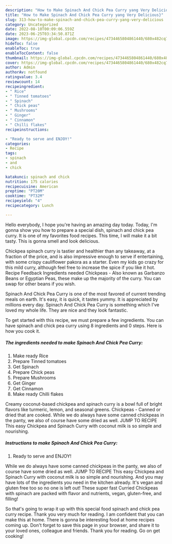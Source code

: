 ```yaml
---
description: "How to Make Spinach And Chick Pea Curry yang Very Delicious}"
title: "How to Make Spinach And Chick Pea Curry yang Very Delicious}"
slug: 313-how-to-make-spinach-and-chick-pea-curry-yang-very-delicious
category: Uncategorized
date: 2022-08-10T00:09:06.559Z
date: 2023-06-25T03:34:50.871Z
image: https://img-global.cpcdn.com/recipes/4734465804861440/680x482cq70/spinach-and-chick-pea-curry-recipe-main-photo.jpg
hideToc: false
enableToc: true
enableTocContent: false
thumbnail: https://img-global.cpcdn.com/recipes/4734465804861440/680x482cq70/spinach-and-chick-pea-curry-recipe-main-photo.jpg
cover: https://img-global.cpcdn.com/recipes/4734465804861440/680x482cq70/spinach-and-chick-pea-curry-recipe-main-photo.jpg
author: Admin
authorAv: notfound
ratingvalue: 3.4
reviewcount: 14
recipeingredient:
- " Rice"
- " Tinned tomatoes"
- " Spinach"
- " Chick peas"
- " Mushrooms"
- " Ginger"
- " Cinnamon"
- " Chilli flakes"
recipeinstructions:

- "Ready to serve and ENJOY!"
categories:
- Recipe
tags:
- spinach
- and
- chick

katakunci: spinach and chick 
nutrition: 175 calories
recipecuisine: American
preptime: "PT20M"
cooktime: "PT32M"
recipeyield: "4"
recipecategory: Lunch

---
```



Hello everybody, I hope you're having an amazing day today. Today, I'm gonna show you how to prepare a special dish, spinach and chick pea curry. It is one of my favorites food recipes. This time, I will make it a bit tasty. This is gonna smell and look delicious.

Chickpea spinach curry is tastier and healthier than any takeaway, at a fraction of the price, and is also impressive enough to serve if entertaining, with some crispy cauliflower pakora as a starter. Even my kids go crazy for this mild curry, although feel free to increase the spice if you like it hot. Recipe Feedback Ingredients needed Chickpeas - Also known as Garbanzo Beans or Egyptian Peas, these make up the majority of the curry. You can swap for other beans if you wish.

Spinach And Chick Pea Curry is one of the most favored of current trending meals on earth. It's easy, it is quick, it tastes yummy. It is appreciated by millions every day. Spinach And Chick Pea Curry is something which I've loved my whole life. They are nice and they look fantastic.


To get started with this recipe, we must prepare a few ingredients. You can have spinach and chick pea curry using 8 ingredients and 0 steps. Here is how you cook it.

<!--inarticleads1-->

##### The ingredients needed to make Spinach And Chick Pea Curry:

1. Make ready  Rice
1. Prepare  Tinned tomatoes
1. Get  Spinach
1. Prepare  Chick peas
1. Prepare  Mushrooms
1. Get  Ginger
1. Get  Cinnamon
1. Make ready  Chilli flakes


Creamy coconut-based chickpea and spinach curry is a bowl full of bright flavors like turmeric, lemon, and seasonal greens. Chickpeas - Canned or dried that are cooked. While we do always have some canned chickpeas in the panty, we also of course have some dried as well. JUMP TO RECIPE This easy Chickpea and Spinach Curry with coconut milk is so simple and nourishing. 

<!--inarticleads2-->

##### Instructions to make Spinach And Chick Pea Curry:


1. Ready to serve and ENJOY!

While we do always have some canned chickpeas in the panty, we also of course have some dried as well. JUMP TO RECIPE This easy Chickpea and Spinach Curry with coconut milk is so simple and nourishing. And you may have lots of the ingredients you need in the kitchen already. It&#39;s vegan and gluten free too so no one is left out! These super fast Curried Chickpeas with spinach are packed with flavor and nutrients, vegan, gluten-free, and filling! 

So that's going to wrap it up with this special food spinach and chick pea curry recipe. Thank you very much for reading. I am confident that you can make this at home. There is gonna be interesting food at home recipes coming up. Don't forget to save this page in your browser, and share it to your loved ones, colleague and friends. Thank you for reading. Go on get cooking!
